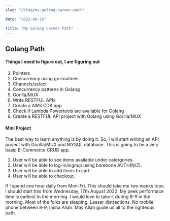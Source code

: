```yaml
---
slug: "/blog/my-golang-career-path"

date: "2022-08-16"

title: "My Golang Career Path"
---
```


## Golang Path

#### Things I need to figure out, I am figuring out

1. Pointers
2. Concurrency using go-routines
3. Channels/select
4. Concurrency patterns in Golang
5. Gorilla/MUX
6. Write RESTFUL APIs
7. Create a AWS CDK app
8. Check if Lambda Powertools are available for Golang
9. Create a RESTFUL API project with Golang using Gorilla/MUX



#### Mini Project

The best way to learn anything is by doing it. So, I will start writing an API project with Gorilla/MUX and MYSQL database. This is going to be a very basic E-Commerce CRUD app.

1. User will be able to see items available under catergories.
2. User will be able to log-in/signup using barebone AUTH(N/Z).
3. User will be able to add items to cart
4. User will be able to checkout.

If I spend one hour daily from Mon-Fri. This should take me two weeks tops. I should start this from Wednesday, 17th August 2022. My peek performace time is earliest in the morning. I would love to take it during 8-9 in the morning. Most of the folks are sleeping. Lesser distractions. No mobile phone between 8-9, Insha Allah. May Allah guide us all to the righteous path.